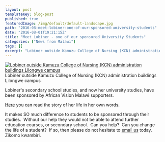 ```yaml
---
layout: post
templateKey: blog-post
published: true
featuredImage: /img/default/default-landscape.jpg
path: "2016-08-meet-lobiner-one-of-our-sponsored-university-students"
date: "2016-08-01T19:21:15Z"
title: "Meet Lobiner - one of our sponsored University Students"
categories: ["News from Malawi"]
tags: []
excerpt: "Lobiner outside Kamuzu College of Nursing (KCN) administration buildings Lilongwe campus Lobiner ou..."
---
```


[![Lobiner outside Kamuzu College of Nursing (KCN) administration buildings Lilongwe campus](https://f000.backblazeb2.com/file/avm-wp-uploads/2016/08/Lobiner-1-300x225.jpg)](https://f000.backblazeb2.com/file/avm-wp-uploads/2016/08/Lobiner-1.jpg) Lobiner outside Kamuzu College of Nursing (KCN) administration buildings Lilongwe campus

Lobiner's secondary school studies, and now her university studies, have been sponsored by African Vision Malawi supporters.

[Here](https://www.africanvision.org.uk/projects/university-scholarships/lobiner-kanthenga-story-of-a-university-student/) you can read the story of her life in her own words.

It makes SO much difference to students to be sponsored through their studies.  Without our help they would not be able to attend further education courses, or secondary school.  Can you help?  Can you change the life of a student?  If so, then please do not hesitate to [email us](mailto:info@africanvision.org.uk) today.  Zikomo kwambiri.

